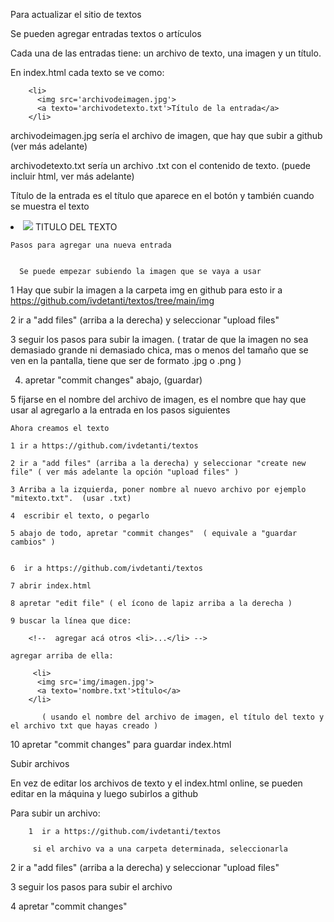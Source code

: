 Para actualizar el sitio de textos




Se pueden agregar entradas 
textos o artículos

Cada una de las entradas tiene:
un archivo de texto, 
una imagen 
y un título.

En index.html cada texto se ve como:

        <li> 
          <img src='archivodeimagen.jpg'>
          <a texto='archivodetexto.txt'>Título de la entrada</a>
        </li>

archivodeimagen.jpg 
sería el archivo de imagen, que hay que subir a github (ver más adelante)

archivodetexto.txt
sería un archivo .txt con el contenido de texto. (puede incluir html, ver más adelante)

Título de la entrada
es el título que aparece en el botón y también cuando se muestra el texto


 <li> 
          <img src='ARCHIVO_DE_IMAGEN.jpg'>
          <a texto='ARCHIVO_DE_TEXTO.txt'>TITULO DEL TEXTO</a>
        </li>
        
        
        
        
    Pasos para agregar una nueva entrada
    
    
      Se puede empezar subiendo la imagen que se vaya a usar 
      
   1 Hay que subir la imagen a la carpeta img en github
   para esto ir a https://github.com/ivdetanti/textos/tree/main/img
   
   2 ir a "add files" (arriba a la derecha) y seleccionar  "upload files" 
   
   3 seguir los pasos para subir la imagen. ( tratar de que la imagen no sea demasiado grande ni 
     demasiado chica, mas o menos del tamaño que se ven en la pantalla, tiene que ser de formato .jpg o .png )
      
   4. apretar "commit changes" abajo, (guardar)

   5 fijarse en el nombre del archivo de imagen, es el nombre que hay que usar al agregarlo a la entrada en los pasos siguientes
    
   
    Ahora creamos el texto
    
    1 ir a https://github.com/ivdetanti/textos
    
    2 ir a "add files" (arriba a la derecha) y seleccionar "create new file" ( ver más adelante la opción "upload files" )
    
    3 Arriba a la izquierda, poner nombre al nuevo archivo por ejemplo "mitexto.txt".  (usar .txt)
    
    4  escribir el texto, o pegarlo 
    
    5 abajo de todo, apretar "commit changes"  ( equivale a "guardar cambios" )
    
    
    6  ir a https://github.com/ivdetanti/textos
    
    7 abrir index.html
    
    8 apretar "edit file" ( el ícono de lapiz arriba a la derecha )
    
    9 buscar la línea que dice: 
    
        <!--  agregar acá otros <li>...</li> -->
    
    agregar arriba de ella: 
    
         <li> 
          <img src='img/imagen.jpg'>
          <a texto='nombre.txt'>título</a>
        </li>
      
           ( usando el nombre del archivo de imagen, el título del texto y el archivo txt que hayas creado )
           
 
   10 apretar "commit changes"  para guardar index.html
   
   
   
Subir archivos
   
   En vez de editar los archivos de texto y el index.html online, se pueden editar en la máquina y luego subirlos a github
   
   Para subir un archivo:
    
        1  ir a https://github.com/ivdetanti/textos
      
         si el archivo va a una carpeta determinada, seleccionarla
         
         
         
   2 ir a "add files" (arriba a la derecha) y seleccionar  "upload files" 
   
   3 seguir los pasos para subir el archivo
   
   4 apretar "commit changes"
   
   
        
   
           
           
        
        
        
    
        
